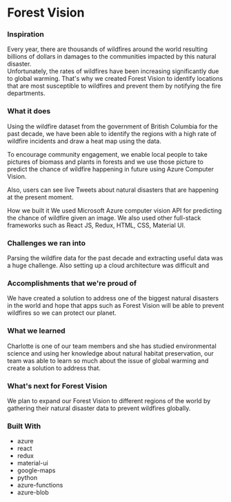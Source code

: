 # Forest Vision

### Inspiration

Every year, there are thousands of wildfires around the world resulting billions of dollars in damages to the communities impacted by this natural disaster.
<br>
Unfortunately, the rates of wildfires have been increasing significantly due to global warming. That's why we created Forest Vision to identify locations that are most susceptible to wildfires and prevent them by notifying the fire departments.
<br>

### What it does
Using the wildfire dataset from the government of British Columbia for the past decade, we have been able to identify the regions with a high rate of wildfire incidents and draw a heat map using the data.

To encourage community engagement, we enable local people to take pictures of biomass and plants in forests and we use those picture to predict the chance of wildfire happening in future using Azure Computer Vision.

Also, users can see live Tweets about natural disasters that are happening at the present moment.

How we built it
We used Microsoft Azure computer vision API for predicting the chance of wildfire given an image. We also used other full-stack frameworks such as React JS, Redux, HTML, CSS, Material UI.

### Challenges we ran into
Parsing the wildfire data for the past decade and extracting useful data was a huge challenge. Also setting up a cloud architecture was difficult and

### Accomplishments that we're proud of
We have created a solution to address one of the biggest natural disasters in the world and hope that apps such as Forest Vision will be able to prevent wildfires so we can protect our planet.

### What we learned
Charlotte is one of our team members and she has studied environmental science and using her knowledge about natural habitat preservation, our team was able to learn so much about the issue of global warming and create a solution to address that.

### What's next for Forest Vision
We plan to expand our Forest Vision to different regions of the world by gathering their natural disaster data to prevent wildfires globally.

### Built With
- azure
- react
- redux
- material-ui
- google-maps
- python
- azure-functions
- azure-blob

